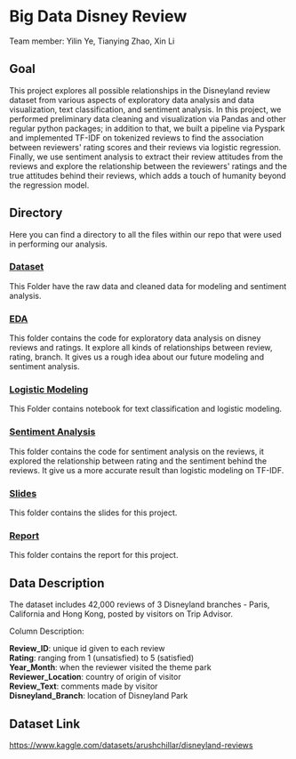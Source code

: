 # Big Data Disney Review

Team member: Yilin Ye, Tianying Zhao, Xin Li


## Goal

This project explores all possible relationships in the Disneyland review dataset from various aspects of exploratory data analysis and data visualization, text classification, and sentiment analysis. In this project, we performed preliminary data cleaning and visualization via Pandas and other regular python packages; in addition to that, we built a pipeline via Pyspark and implemented TF-IDF on tokenized reviews to find the association between reviewers' rating scores and their reviews via logistic regression. Finally, we use sentiment analysis to extract their review attitudes from the reviews and explore the relationship between the reviewers' ratings and the true attitudes behind their reviews, which adds a touch of humanity beyond the regression model. 


## Directory
Here you can find a directory to all the files within our repo that were used in performing our analysis.

### [Dataset](https://github.com/Yilin-Ye/big_data_disney_review/tree/main/dataset)
This Folder have the raw data and cleaned data for modeling and sentiment analysis. 

### [EDA]()
This folder contains the code for exploratory data analysis on disney reviews and ratings. It explore all kinds of relationships between review, rating, branch. It gives us a rough idea about our future modeling and sentiment analysis.

### [Logistic Modeling](https://github.com/Yilin-Ye/big_data_disney_review/tree/main/logistic_modeling)
This Folder contains notebook for text classification and logistic modeling.

### [Sentiment Analysis]()
This folder contains the code for sentiment analysis on the reviews, it explored the relationship between rating and the sentiment behind the reviews. It give us a more accurate result than logistic modeling on TF-IDF.

### [Slides]()
This folder contains the slides for this project.

### [Report]()
This folder contains the report for this project.



## Data Description

The dataset includes 42,000 reviews of 3 Disneyland branches - Paris, California and Hong Kong, posted by visitors on Trip Advisor.

Column Description:

 **Review_ID**: unique id given to each review\
 **Rating**: ranging from 1 (unsatisfied) to 5 (satisfied)\
 **Year_Month**: when the reviewer visited the theme park\
 **Reviewer_Location**: country of origin of visitor\
 **Review_Text**: comments made by visitor\
 **Disneyland_Branch**: location of Disneyland Park



## Dataset Link
https://www.kaggle.com/datasets/arushchillar/disneyland-reviews
